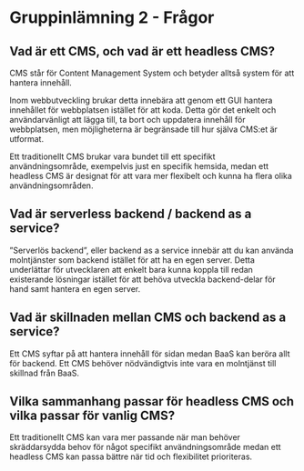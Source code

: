 # Gruppinlämning 2 - Frågor

## Vad är ett CMS, och vad är ett headless CMS?

CMS står för Content Management System och betyder alltså system för att hantera innehåll. 

Inom webbutveckling brukar detta innebära att genom ett GUI hantera innehållet för webbplatsen istället för att koda. 
Detta gör det enkelt och användarvänligt att lägga till, ta bort och uppdatera innehåll för webbplatsen, men möjligheterna är begränsade till hur själva CMS:et är utformat.

Ett traditionellt CMS brukar vara bundet till ett specifikt användningsområde, exempelvis just en specifik hemsida, medan ett headless CMS är designat för att vara mer flexibelt och kunna ha flera olika användningsområden.

## Vad är serverless backend / backend as a service?
”Serverlös backend”, eller backend as a service innebär att du kan använda molntjänster som backend istället för att ha en egen server.
Detta underlättar för utvecklaren att enkelt bara kunna koppla till redan existerande lösningar istället för att behöva utveckla backend-delar för hand samt hantera en egen server.

## Vad är skillnaden mellan CMS och backend as a service? 
Ett CMS syftar på att hantera innehåll för sidan medan BaaS kan beröra allt för backend. Ett CMS behöver nödvändigtvis inte vara en molntjänst till skillnad från BaaS.

## Vilka sammanhang passar för headless CMS och vilka passar för vanlig CMS?
Ett traditionellt CMS kan vara mer passande när man behöver skräddarsydda behov för något specifikt användningsområde medan ett headless CMS kan passa bättre när tid och flexibilitet prioriteras.
